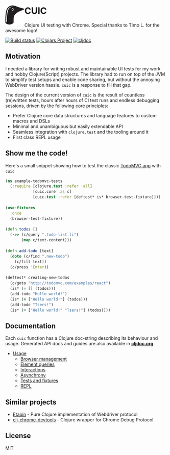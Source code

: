 # <img src="kuikka.svg" align="left" width="60" height="60"> CUIC

Clojure UI testing with Chrome. Special thanks to Timo L. for the awesome logo!

[![Build status](https://img.shields.io/github/workflow/status/milankinen/cuic/Run%20tests/master?style=flat-square)](https://github.com/milankinen/cuic/actions?query=workflow%3A%22Run+tests%22)
[![Clojars Project](https://img.shields.io/clojars/v/cuic.svg?style=flat-square)](https://clojars.org/cuic)
[![cljdoc](https://img.shields.io/badge/cljdoc-latest-blue?style=flat-square)](https://cljdoc.org/d/cuic/cuic/CURRENT)

## Motivation

I needed a library for writing robust and maintainable UI tests for my work 
and hobby Clojure(Script) projects. The library had to run on top of the 
JVM to simplify test setups and enable code sharing, but without the 
annoying WebDriver version hassle. `cuic` is a response to fill that gap.

The design of the current version of `cuic` is the result of countless 
(re)written tests, hours after hours of CI test runs and endless debugging
sessions, driven by the following core principles:

  * Prefer Clojure core data structures and language features 
    to custom macros and DSLs
  * Minimal and unambiguous but easily extendable API 
  * Seamless integration with `clojure.test` and the tooling around it
  * First class REPL usage

## Show me the code!

Here's a small snippet showing how to test the classic
[TodoMVC app](http://todomvc.com/examples/react) with `cuic`

```clojure 
(ns example-todomvc-tests
  (:require [clojure.test :refer :all]
            [cuic.core :as c]
            [cuic.test :refer [deftest* is* browser-test-fixture]]))

(use-fixtures
  :once
  (browser-test-fixture))

(defn todos []
  (->> (c/query ".todo-list li")
       (map c/text-content)))

(defn add-todo [text]
  (doto (c/find ".new-todo")
    (c/fill text))
  (c/press 'Enter))

(deftest* creating-new-todos
  (c/goto "http://todomvc.com/examples/react")
  (is* (= [] (todos)))
  (add-todo "Hello world!")
  (is* (= ["Hello world!"] (todos)))
  (add-todo "Tsers!")
  (is* (= ["Hello world!" "Tsers!"] (todos))))
```

## Documentation

Each `cuic` function has a Clojure doc-string describing its behaviour and usage. 
Generated API docs and guides are also available in **[cljdoc.org](https://cljdoc.org/d/cuic/cuic)**.

* [Usage](https://cljdoc.org/d/cuic/cuic/CURRENT/doc/usage)
    * [Browser management](https://cljdoc.org/d/cuic/cuic/CURRENT/doc/usage/browser-management)
    * [Element queries](https://cljdoc.org/d/cuic/cuic/CURRENT/doc/usage/element-queries)
    * [Interactions](https://cljdoc.org/d/cuic/cuic/CURRENT/doc/usage/interactions)
    * [Asynchrony](https://cljdoc.org/d/cuic/cuic/CURRENT/doc/usage/asynchrony)
    * [Tests and fixtures](https://cljdoc.org/d/cuic/cuic/CURRENT/doc/usage/tests-and-fixtures)
    * [REPL](https://cljdoc.org/d/cuic/cuic/CURRENT/doc/usage/repl)

## Similar projects

* [Etaoin](https://github.com/igrishaev/etaoin) - Pure Clojure implementation of Webdriver protocol
* [clj-chrome-devtools](https://github.com/tatut/clj-chrome-devtools) - Clojure wrapper for Chrome Debug Protocol

## License

MIT
